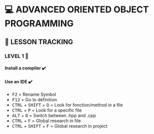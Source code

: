 # :computer: ADVANCED ORIENTED OBJECT PROGRAMMING

## :memo: LESSON TRACKING

### LEVEL 1 :pill:

#### Install a compiler :heavy_check_mark:

#### Use an IDE :heavy_check_mark:

- <kbd>F2</kbd>     =   Rename Symbol
- <kbd>F12</kbd>    =   Go to définition
- <kbd>CTRL</kbd> + <kbd>SHIFT</kbd> + <kbd>O</kbd>    =   Look for fonction/method in a file
- <kbd>CTRL</kbd> + <kbd>P</kbd>    =   Look for a specific file
- <kbd>ALT</kbd> + <kbd>O</kbd>     =    Switch between .hpp and .cpp
- <kbd>CTRL</kbd> + <kbd>F</kbd>   =   Global research in file
- <kbd>CTRL</kbd> + <kbd>SHIFT</kbd> + <kbd>F</kbd>   =   Global research in project